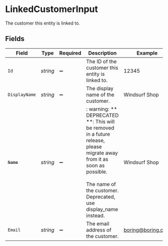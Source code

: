 # LinkedCustomerInput

The customer this entity is linked to.


## Fields

| Field                                                                                                                                                                                    | Type                                                                                                                                                                                     | Required                                                                                                                                                                                 | Description                                                                                                                                                                              | Example                                                                                                                                                                                  |
| ---------------------------------------------------------------------------------------------------------------------------------------------------------------------------------------- | ---------------------------------------------------------------------------------------------------------------------------------------------------------------------------------------- | ---------------------------------------------------------------------------------------------------------------------------------------------------------------------------------------- | ---------------------------------------------------------------------------------------------------------------------------------------------------------------------------------------- | ---------------------------------------------------------------------------------------------------------------------------------------------------------------------------------------- |
| `Id`                                                                                                                                                                                     | *string*                                                                                                                                                                                 | :heavy_minus_sign:                                                                                                                                                                       | The ID of the customer this entity is linked to.                                                                                                                                         | 12345                                                                                                                                                                                    |
| `DisplayName`                                                                                                                                                                            | *string*                                                                                                                                                                                 | :heavy_minus_sign:                                                                                                                                                                       | The display name of the customer.                                                                                                                                                        | Windsurf Shop                                                                                                                                                                            |
| ~~`Name`~~                                                                                                                                                                               | *string*                                                                                                                                                                                 | :heavy_minus_sign:                                                                                                                                                                       | : warning: ** DEPRECATED **: This will be removed in a future release, please migrate away from it as soon as possible.<br/><br/>The name of the customer. Deprecated, use display_name instead. | Windsurf Shop                                                                                                                                                                            |
| `Email`                                                                                                                                                                                  | *string*                                                                                                                                                                                 | :heavy_minus_sign:                                                                                                                                                                       | The email address of the customer.                                                                                                                                                       | boring@boring.com                                                                                                                                                                        |